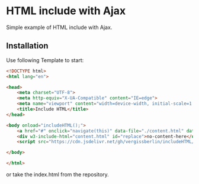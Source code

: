 # HTML include with Ajax

Simple example of HTML include with Ajax.

## Installation

Use following Template to start:

```html
<!DOCTYPE html>
<html lang="en">

<head>
    <meta charset="UTF-8">
    <meta http-equiv="X-UA-Compatible" content="IE=edge">
    <meta name="viewport" content="width=device-width, initial-scale=1.0">
    <title>Include HTML</title>
</head>

<body onload="includeHTML();">
    <a href="#" onclick="navigate(this)" data-file="./content.html" data-title="Content">Home</a>
    <div w3-include-html="content.html" id="replace">no-content-here</div>
    <script src="https://cdn.jsdelivr.net/gh/vergissberlin/includeHTML/js/navigate.js"></script>

</body>

</html>
```

or take the index.html from the repository.
